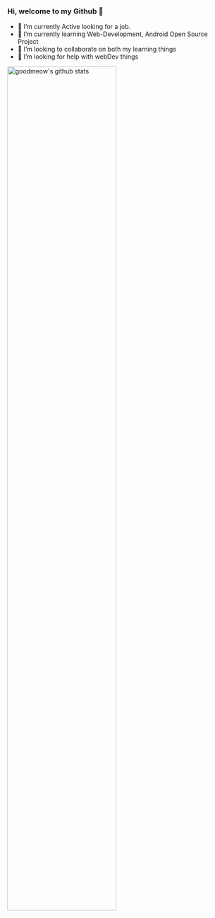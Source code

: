 ### Hi, welcome to my Github 👋

- 🔭 I’m currently Active looking for a job.
- 🌱 I’m currently learning Web-Development, Android Open Source Project
- 👯 I’m looking to collaborate on both my learning things
- 🤔 I’m looking for help with webDev things
<!--
- 💬 Ask me about 
- 📫 How to reach me: ...
- 😄 Pronouns: ...
- ⚡ Fun fact: ...
-->
<!-- Your github readme stats
You can use this api: https://github.com/anuraghazra/github-readme-stats
-->
<p>
  <a href="https://github.com/goodmeow">
    <img width="70%" align="center" alt="goodmeow's github stats" src="https://github-readme-stats.vercel.app/api?username=goodmeow&show_icons=true&hide_border=true" />
  </a>
